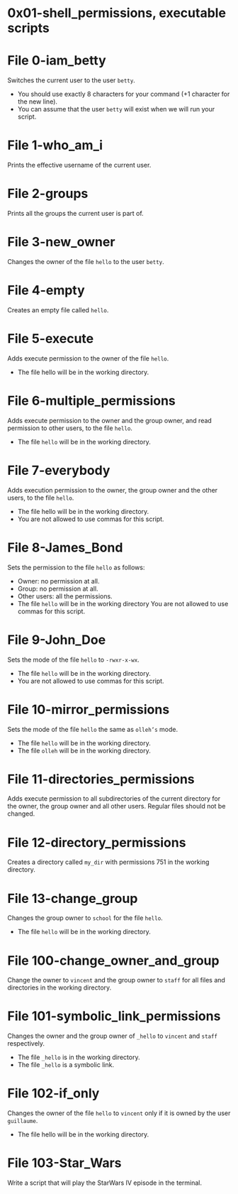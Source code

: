 # 0x01-shell_permissions, executable scripts

# File 0-iam_betty
Switches the current user to the user `betty`.
- You should use exactly 8 characters for your command (+1 character for the new line).
- You can assume that the user `betty` will exist when we will run your script.

# File 1-who_am_i
Prints the effective username of the current user.

# File 2-groups
Prints all the groups the current user is part of.

# File 3-new_owner
Changes the owner of the file `hello` to the user `betty`.

# File 4-empty
Creates an empty file called `hello`.

# File 5-execute
Adds execute permission to the owner of the file `hello`.
- The file hello will be in the working directory.

# File 6-multiple_permissions
Adds execute permission to the owner and the group owner, and read permission to other users, to the file `hello`.
- The file `hello` will be in the working directory.

# File 7-everybody
Adds execution permission to the owner, the group owner and the other users, to the file `hello`.
- The file hello will be in the working directory.
- You are not allowed to use commas for this script.

# File 8-James_Bond
Sets the permission to the file `hello` as follows:
- Owner: no permission at all.
- Group: no permission at all.
- Other users: all the permissions.
- The file `hello` will be in the working directory You are not allowed to use commas for this script.


# File 9-John_Doe
Sets the mode of the file `hello` to `-rwxr-x-wx`.
- The file `hello` will be in the working directory.
- You are not allowed to use commas for this script.

# File 10-mirror_permissions
Sets the mode of the file `hello` the same as `olleh’s` mode.
- The file `hello` will be in the working directory.
- The file `olleh` will be in the working directory.

# File 11-directories_permissions
Adds execute permission to all subdirectories of the current directory for the owner, the group owner and all other users. Regular files should not be changed.

# File 12-directory_permissions
Creates a directory called `my_dir` with permissions 751 in the working directory.

# File 13-change_group
Changes the group owner to `school` for the file `hello`.
- The file `hello` will be in the working directory.

# File 100-change_owner_and_group
Change the owner to `vincent` and the group owner to `staff` for all files and directories in the working directory.

# File 101-symbolic_link_permissions
Changes the owner and the group owner of `_hello` to `vincent` and `staff` respectively.
- The file `_hello` is in the working directory.
- The file `_hello` is a symbolic link.

# File 102-if_only
Changes the owner of the file `hello` to `vincent` only if it is owned by the user `guillaume`.
- The file hello will be in the working directory.

# File 103-Star_Wars
Write a script that will play the StarWars IV episode in the terminal.
